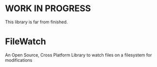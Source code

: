 # WORK IN PROGRESS 
This library is far from finished. 

# FileWatch
An Open Source, Cross Platform Library to watch files on a filesystem for modifications
